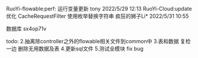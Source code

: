 RuoYi-flowable:perf: 运行变量更新 tony 2022/5/29 12:13
RuoYi-Cloud:update 优化 CacheRequestFilter 使用枚举替换字符串 疯狂的狮子Li* 2022/5/31 10:55

数据库 sx4op71v

todo:
2.抽离除controller之外的flowable相关文件到common中
3.表和数据 复检一边 删除无用数据及表
4.更新sql文件
5.测试全模块 fix bug
